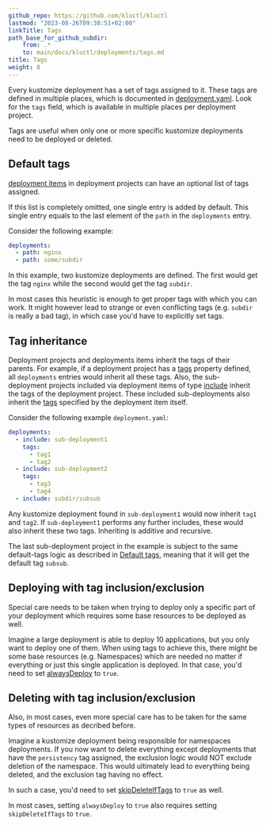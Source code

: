```yaml
---
github_repo: https://github.com/kluctl/kluctl
lastmod: "2023-08-26T09:38:51+02:00"
linkTitle: Tags
path_base_for_github_subdir:
    from: .*
    to: main/docs/kluctl/deployments/tags.md
title: Tags
weight: 8
---
```






Every kustomize deployment has a set of tags assigned to it. These tags are defined in multiple places, which is
documented in [deployment.yaml](./deployment-yml.md). Look for the `tags` field, which is available in multiple places per
deployment project.

Tags are useful when only one or more specific kustomize deployments need to be deployed or deleted.

## Default tags

[deployment items](./deployment-yml.md#deployments) in deployment projects can have an optional list of tags assigned.

If this list is completely omitted, one single entry is added by default. This single entry equals to the last element
of the `path` in the `deployments` entry.

Consider the following example:

```yaml
deployments:
  - path: nginx
  - path: some/subdir
```

In this example, two kustomize deployments are defined. The first would get the tag `nginx` while the second
would get the tag `subdir`.

In most cases this heuristic is enough to get proper tags with which you can work. It might however lead to strange
or even conflicting tags (e.g. `subdir` is really a bad tag), in which case you'd have to explicitly set tags.

## Tag inheritance

Deployment projects and deployments items inherit the tags of their parents. For example, if a deployment project
has a [tags](./deployment-yml.md#tags-deployment-project) property defined, all `deployments` entries would
inherit all these tags. Also, the sub-deployment projects included via deployment items of type
[include](./deployment-yml.md#includes) inherit the tags of the deployment project. These included sub-deployments also
inherit the [tags](./deployment-yml.md#tags-deployment-item) specified by the deployment item itself.

Consider the following example `deployment.yaml`:

```yaml
deployments:
  - include: sub-deployment1
    tags:
      - tag1
      - tag2
  - include: sub-deployment2
    tags:
      - tag3
      - tag4
  - include: subdir/subsub
```

Any kustomize deployment found in `sub-deployment1` would now inherit `tag1` and `tag2`. If `sub-deployment1` performs
any further includes, these would also inherit these two tags. Inheriting is additive and recursive.

The last sub-deployment project in the example is subject to the same default-tags logic as described
in [Default tags](#default-tags), meaning that it will get the default tag `subsub`.

## Deploying with tag inclusion/exclusion

Special care needs to be taken when trying to deploy only a specific part of your deployment which requires some base
resources to be deployed as well.

Imagine a large deployment is able to deploy 10 applications, but you only want to deploy one of them. When using tags
to achieve this, there might be some base resources (e.g. Namespaces) which are needed no matter if everything or just
this single application is deployed. In that case, you'd need to set [alwaysDeploy](./deployment-yml.md#deployments)
to `true`.

## Deleting with tag inclusion/exclusion

Also, in most cases, even more special care has to be taken for the same types of resources as decribed before.

Imagine a kustomize deployment being responsible for namespaces deployments. If you now want to delete everything except
deployments that have the `persistency` tag assigned, the exclusion logic would NOT exclude deletion of the namespace.
This would ultimately lead to everything being deleted, and the exclusion tag having no effect.

In such a case, you'd need to set [skipDeleteIfTags](./deployment-yml.md#skipdeleteiftags) to `true` as well.

In most cases, setting `alwaysDeploy` to `true` also requires setting `skipDeleteIfTags` to `true`.
